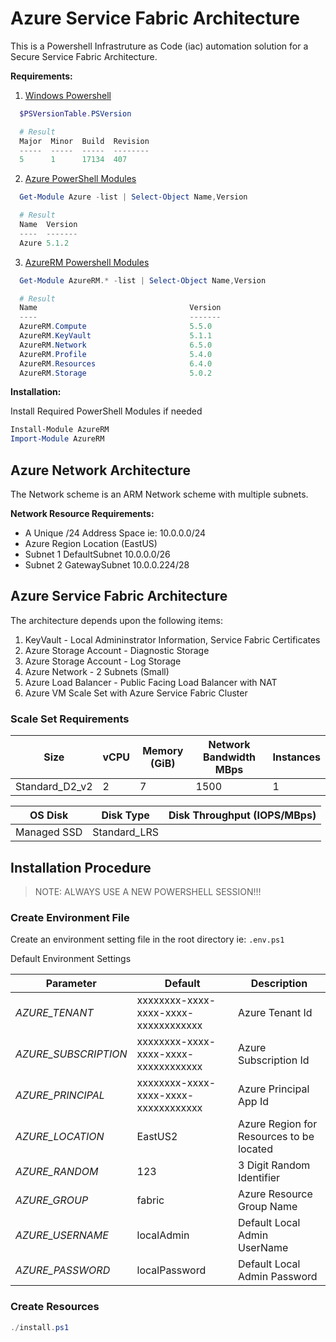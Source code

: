 # Azure Service Fabric Architecture

This is a Powershell Infrastruture as Code (iac) automation solution for a Secure Service Fabric Architecture.

__Requirements:__

1. [Windows Powershell](https://docs.microsoft.com/en-us/powershell/scripting/setup/installing-windows-powershell?view=powershell-5.1)

```powershell
  $PSVersionTable.PSVersion

  # Result
  Major  Minor  Build  Revision
  -----  -----  -----  --------
  5      1      17134  407
```

2. [Azure PowerShell Modules](https://www.powershellgallery.com/packages/Azure/5.1.1)

```powershell
  Get-Module Azure -list | Select-Object Name,Version

  # Result
  Name  Version
  ----  -------
  Azure 5.1.2
```

3. [AzureRM Powershell Modules](https://www.powershellgallery.com/packages/AzureRM/5.1.1)

```powershell
  Get-Module AzureRM.* -list | Select-Object Name,Version

  # Result
  Name                                  Version
  ----                                  -------
  AzureRM.Compute                       5.5.0
  AzureRM.KeyVault                      5.1.1
  AzureRM.Network                       6.5.0
  AzureRM.Profile                       5.4.0
  AzureRM.Resources                     6.4.0
  AzureRM.Storage                       5.0.2
```

__Installation:__

Install Required PowerShell Modules if needed

```powershell
Install-Module AzureRM
Import-Module AzureRM
```

## Azure Network Architecture

The Network scheme is an ARM Network scheme with multiple subnets.

__Network Resource Requirements:__

- A Unique /24 Address Space  ie: 10.0.0.0/24
- Azure Region Location (EastUS)
- Subnet 1 DefaultSubnet 10.0.0.0/26
- Subnet 2 GatewaySubnet 10.0.0.224/28

## Azure Service Fabric Architecture

The architecture depends upon the following items:

1. KeyVault - Local Admininstrator Information, Service Fabric Certificates
1. Azure Storage Account - Diagnostic Storage
1. Azure Storage Account - Log Storage
1. Azure Network - 2 Subnets (Small)
1. Azure Load Balancer - Public Facing Load Balancer with NAT
1. Azure VM Scale Set with Azure Service Fabric Cluster


### Scale Set Requirements

| Size            | vCPU | Memory (GiB) | Network Bandwidth MBps | Instances |
| --------------- | ---- | ------------ | ---------------------- | --------- |
| Standard_D2_v2  | 2    | 7            | 1500                   | 1         |

| OS Disk     | Disk Type    | Disk Throughput (IOPS/MBps) |
| ----------- | ------------ | --------------------------- |
| Managed SSD | Standard_LRS |                             |

## Installation Procedure

>NOTE: ALWAYS USE A NEW POWERSHELL SESSION!!!

### Create Environment File

Create an environment setting file in the root directory ie: `.env.ps1`

Default Environment Settings

| Parameter            | Default                              | Description                              |
| -------------------- | ------------------------------------ | ---------------------------------------- |
| _AZURE_TENANT_       | xxxxxxxx-xxxx-xxxx-xxxx-xxxxxxxxxxxx | Azure Tenant Id                          |
| _AZURE_SUBSCRIPTION_ | xxxxxxxx-xxxx-xxxx-xxxx-xxxxxxxxxxxx | Azure Subscription Id                    |
| _AZURE_PRINCIPAL_    | xxxxxxxx-xxxx-xxxx-xxxx-xxxxxxxxxxxx | Azure Principal App Id                   |
| _AZURE_LOCATION_     | EastUS2                              | Azure Region for Resources to be located |
| _AZURE_RANDOM_       | 123                                  | 3 Digit Random Identifier                |
| _AZURE_GROUP_        | fabric                               | Azure Resource Group Name                |
| _AZURE_USERNAME_     | localAdmin                           | Default Local Admin UserName             |
| _AZURE_PASSWORD_     | localPassword                        | Default Local Admin Password             |

### Create Resources

```powershell
./install.ps1
```
